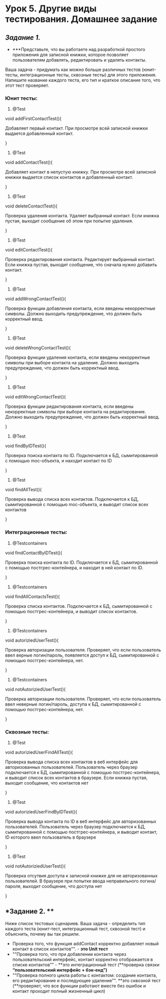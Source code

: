 # Урок 5. Другие виды тестирования. Домашнее задание

## *Задание 1.*

- ***Представьте, что вы работаете над разработкой простого приложения для записной книжки, которое позволяет пользователям добавлять, редактировать и удалять контакты.

Ваша задача - придумать как можно больше различных тестов (юнит-тесты, интеграционные тесты, сквозные тесты) для этого приложения. Напишите название каждого теста, его тип и краткое описание того, что этот тест проверяет.

### **Юнит тесты:**

1. @Test

void addFirstContactTest(){

Добавляет первый контакт. При просмотре всей записной книжки выдается добавленный контакт. 

}

1. @Test

void addContactTest(){

Добавляет контакт в непустую книжку. При просмотре всей записной книжки выдается список  контактов и добавленный контакт. 

}

1. @Test

void deleteContactTest(){

Проверка удаления контакта. Удаляет выбранный контакт. Если книжка пустая, выходит сообщение об этом при попытке удаления. 

}

1. @Test

void editContactTest(){

Проверка редактирования контакта. Редактирует выбранный контакт. Если книжка пустая, выходит сообщение, что сначала нужно добавить контакт. 

}

1. @Test

void addWrongContactTest(){

Проверка функции добавления контакта, если введены некорректные символы. Должно выходить предупреждение, что должен быть корректный ввод.

}

1. @Test

void deleteWrongContactTest(){

Проверка функции удаления контакта, если введены некорректные символы при выборе контакта на удаление. Должно выходить предупреждение, что должен быть корректный ввод.

}

1. @Test

void editWrongContactTest(){

Проверка функции редактирования контакта, если введены некорректные символы при выборе контакта на редактирование. Должно выходить предупреждение, что должен быть корректный ввод.

}

1. @Test

void findByIDTest(){

Проверка поиска контакта по ID. Подключается к БД, сымитированной с помощью moc-объекта, и находит контакт по ID

}

1. @Test

void findAllTest(){

Проверка вывода списка всех контактов. Подключается к БД, сымитированной с помощью moc-объекта, и выводит список всех контактов

}

### **Интеграционные тесты:**

1. @Testcontainers

void findContactByIDTest(){

Проверка поиска контакта по ID. Подключается к БД, сымитированной с помощью постгрес-контейнера, и находит в ней контакт по ID.

}

1. @Testcontainers

void findAllContactsTest(){

Проверка списка контактов. Подключается к БД, сымитированной с помощью постгрес-контейнера, и выводит список контактов.

}

1. @Testcontainers

void autoriziedUserTest(){

Проверка авторизации пользователя. Проверяет, что если пользователь ввел верные логин/пароль, появляется доступ к БД, сымитированной с помощью постгрес-контейнера, нет.

}

1. @Testcontainers

void notAutoriziedUserTest(){

Проверка авторизации пользователя. Проверяет, что если пользователь ввел неверные логин/пароль, доступа к БД, сымитированной с помощью постгрес-контейнера, нет.

}

### **Сквозные тесты:**

1. @Test

void autoriziedUserFindAllTest(){

Проверка вывода списка всех контактов в веб интерфейс для авторизованных пользователей. Пользователь через браузер подключается к БД, сымитированной с помощью постгрес-контейнера, и выводит список всех контактов в браузере. Если книжка пустая, выходит сообщение, что контактов нет

}

1. @Test

void autoriziedUserFindByIDTest(){

Проверка вывода контакта по ID в веб интерфейс для авторизованных пользователей. Пользователь через браузер подключается к БД, сымитированной с помощью постгрес-контейнера, и выводит контакт, ID которого ввел пользователь в браузере

}

1. @Test

void notAutoriziedUserTest(){

Проверка отсутвия доступа к записной книжке для не авторизованных пользователей. В браузере при попытке ввода неправильного логина/пароля, выходит сообщение, что доступа нет

}

## *Задание 2. **

Ниже список тестовых сценариев. Ваша задача - определить тип каждого теста (юнит-тест, интеграционный тест, сквозной тест) и объяснить, почему вы так решили.

- Проверка того, что функция addContact корректно добавляет новый контакт в список контактов"". - **это Unit тест**
- ""Проверка того, что при добавлении контакта через пользовательский интерфейс, контакт корректно отображается в списке контактов"" - **это интеграционный тест (**проверка связки **“**пользовательский интерфейс + бэк-енд**”)**
- ""Проверка полного цикла работы с контактом: создание контакта, его редактирование и последующее удаление"".  **это сквозной тест (**проверяет, что все функции работают вместе без ошибок и контакт проходит полный жизненный цикл)